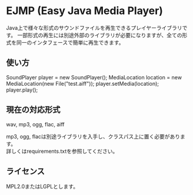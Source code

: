 EJMP (Easy Java Media Player)
===============================

Java上で様々な形式のサウンドファイルを再生できるプレイヤーライブラリです。
一部形式の再生には別途外部のライブラリが必要になりますが、全ての形式を同一のインタフェースで簡単に再生できます。

使い方
---------------------------------

  SoundPlayer player = new SoundPlayer();
  MediaLocation location = new MediaLocation(new File("test.aiff"));
  player.setMedia(location);
  player.play();


現在の対応形式
---------------------------------

wav, mp3, ogg, flac, aiff

mp3, ogg, flacは別途ライブラリを入手し、クラスパス上に置く必要があります。  
詳しくはrequirements.txtを参照してください。


ライセンス
---------------------------------

MPL2.0またはLGPLとします。

